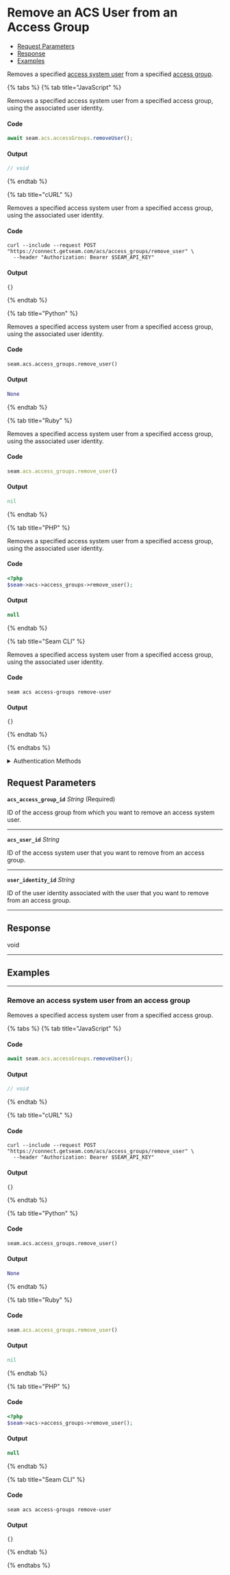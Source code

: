 # Remove an ACS User from an Access Group

- [Request Parameters](#request-parameters)
- [Response](#response)
- [Examples](#examples)

Removes a specified [access system user](https://docs.seam.co/latest/capability-guides/access-systems/user-management) from a specified [access group](https://docs.seam.co/latest/capability-guides/access-systems/assigning-users-to-access-groups).


{% tabs %}
{% tab title="JavaScript" %}

Removes a specified access system user from a specified access group, using the associated user identity.

#### Code

```javascript
await seam.acs.accessGroups.removeUser();
```

#### Output

```javascript
// void
```
{% endtab %}

{% tab title="cURL" %}

Removes a specified access system user from a specified access group, using the associated user identity.

#### Code

```curl
curl --include --request POST "https://connect.getseam.com/acs/access_groups/remove_user" \
  --header "Authorization: Bearer $SEAM_API_KEY"
```

#### Output

```curl
{}
```
{% endtab %}

{% tab title="Python" %}

Removes a specified access system user from a specified access group, using the associated user identity.

#### Code

```python
seam.acs.access_groups.remove_user()
```

#### Output

```python
None
```
{% endtab %}

{% tab title="Ruby" %}

Removes a specified access system user from a specified access group, using the associated user identity.

#### Code

```ruby
seam.acs.access_groups.remove_user()
```

#### Output

```ruby
nil
```
{% endtab %}

{% tab title="PHP" %}

Removes a specified access system user from a specified access group, using the associated user identity.

#### Code

```php
<?php
$seam->acs->access_groups->remove_user();
```

#### Output

```php
null
```
{% endtab %}

{% tab title="Seam CLI" %}

Removes a specified access system user from a specified access group, using the associated user identity.

#### Code

```seam_cli
seam acs access-groups remove-user
```

#### Output

```seam_cli
{}
```
{% endtab %}

{% endtabs %}


<details>

<summary>Authentication Methods</summary>

- API key
- Personal access token
  <br>Must also include the `seam-workspace` header in the request.

To learn more, see [Authentication](https://docs.seam.co/latest/api/authentication).
</details>

## Request Parameters

**`acs_access_group_id`** *String* (Required)

ID of the access group from which you want to remove an access system user.

---

**`acs_user_id`** *String*

ID of the access system user that you want to remove from an access group.

---

**`user_identity_id`** *String*

ID of the user identity associated with the user that you want to remove from an access group.

---


## Response

void


---

## Examples

---

### Remove an access system user from an access group

Removes a specified access system user from a specified access group.

{% tabs %}
{% tab title="JavaScript" %}



#### Code

```javascript
await seam.acs.accessGroups.removeUser();
```

#### Output

```javascript
// void
```
{% endtab %}

{% tab title="cURL" %}



#### Code

```curl
curl --include --request POST "https://connect.getseam.com/acs/access_groups/remove_user" \
  --header "Authorization: Bearer $SEAM_API_KEY"
```

#### Output

```curl
{}
```
{% endtab %}

{% tab title="Python" %}



#### Code

```python
seam.acs.access_groups.remove_user()
```

#### Output

```python
None
```
{% endtab %}

{% tab title="Ruby" %}



#### Code

```ruby
seam.acs.access_groups.remove_user()
```

#### Output

```ruby
nil
```
{% endtab %}

{% tab title="PHP" %}



#### Code

```php
<?php
$seam->acs->access_groups->remove_user();
```

#### Output

```php
null
```
{% endtab %}

{% tab title="Seam CLI" %}



#### Code

```seam_cli
seam acs access-groups remove-user
```

#### Output

```seam_cli
{}
```
{% endtab %}

{% endtabs %}
